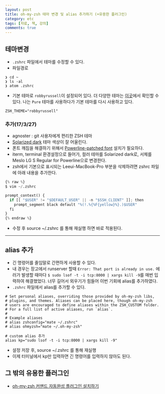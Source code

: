 ```yaml
---
layout: post
title: oh-my-zsh 테마 변경 및 alias 추가하기 (+유용한 플러그인)
category: etc
tags: [자료, 책, 강의]
comments: true
---
```


## 테마변경
- `.zshrc` 파일에서 테마를 수정할 수 있다.
- 파일경로

```shell
❯ cd ~
❯ ls -al
❯ atom .zshrc
```
- 기본 테마로 `robbyrussell`이 설정되어 있다. 더 다양한 테마는 [이곳](https://github.com/robbyrussell/oh-my-zsh/wiki/Themes)에서 확인할 수 있다. 나는 `Pure` 테마를 사용하다가 기본 테마를 다시 사용하고 있다.

```shell
ZSH_THEME="robbyrussell"
```

### 추가(17/3/27)
- agnoster : git 사용자에게 편리한 ZSH 테마
- [Solarized dark](http://ethanschoonover.com/solarized) 테마 색상이 잘 어울린다.
- 폰트 깨짐을 해결하기 위해서 [Powerline-patched font](https://gist.github.com/agnoster/3712874) 설치가 필요하다.
- iterm, terminal 환경설정으로 들어가, 컬러 테마를 Solarized dark로, 서체를 Meslo LG S Regular for Powerline으로 변경한다.
- zsh에서 기본으로 표시되는 Leeui-MacBook-Pro 부분을 삭제하려면 zshrc 파일에 아래 내용을 추가한다.


```python
{% raw %}
$ vim ~/.zshrc

prompt_context() {
  if [[ "$USER" != "$DEFAULT_USER" || -n "$SSH_CLIENT" ]]; then
    prompt_segment black default "%(!.%{%F{yellow}%}.)$USER"
  fi
}
{% endraw %}
```

- 수정 후 source ~/.zshrc 를 통해 재실행 하면 바로 적용된다.

-------

## alias 추가
- 긴 명령어를 줄임말로 간편하게 사용할 수 있다.
- 내 경우는 장고에서 runserver 할때 `Error: That port is already in use.` 에러가 발생할 때마다 `$ sudo lsof -t -i tcp:8000 | xargs kill -9`를 매번 입력하여 해결했었다. 너무 길어서 외우기가 힘들어 이번 기회에 alias를 추가하였다.
- `.zshrc` 파일에서 alias를 추가할 수 있다.

```shell
# Set personal aliases, overriding those provided by oh-my-zsh libs,
# plugins, and themes. Aliases can be placed here, though oh-my-zsh
# users are encouraged to define aliases within the ZSH_CUSTOM folder.
# For a full list of active aliases, run `alias`.
#
# Example aliases
# alias zshconfig="mate ~/.zshrc"
# alias ohmyzsh="mate ~/.oh-my-zsh"

# custom alias 추가
alias kp="sudo lsof -t -i tcp:8000 | xargs kill -9"
```
- 설정 저장 후, source ~/.zshrc 를 통해 재실행
- 이제 터미널에서 kp만 입력하면 긴 명령어를 입력하지 않아도 된다.

## 그 밖의 유용한 플러그인
- [oh-my-zsh 커맨드 자동완성 플러그인 설치하기](http://f2.frnt.io/oh-my-zsh-keomaendeu-jadongwanseong-peulreogeuin-seolcihagi/)
